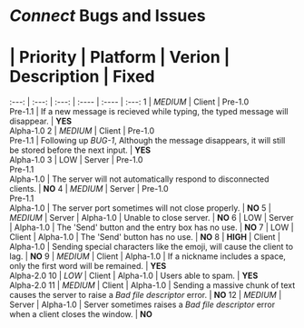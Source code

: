# *Connect* Bugs and Issues

 # | Priority | Platform | Verion | Description | Fixed
:---: | :---: | :---: | :---- | :---- | :---:
1 | *MEDIUM* | Client | Pre-1.0<br>Pre-1.1 | If a new message is recieved while typing, the typed message will disappear. | **YES**<br>Alpha-1.0
2 | *MEDIUM* | Client | Pre-1.0<br>Pre-1.1 | Following up *BUG-1*, Although the message disappears, it will still be stored before the next input. | **YES**<br>Alpha-1.0
3 | LOW | Server | Pre-1.0<br>Pre-1.1<br>Alpha-1.0 | The server will not automatically respond to disconnected clients. | **NO**
4 | *MEDIUM* | Server | Pre-1.0<br>Pre-1.1<br>Alpha-1.0 | The server port sometimes will not close properly. | **NO**
5 | *MEDIUM* | Server | Alpha-1.0 | Unable to close server. | **NO**
6 | LOW | Server | Alpha-1.0 | The 'Send' button and the entry box has no use. | **NO**
7 | LOW | Client | Alpha-1.0 | The 'Send' button has no use. | **NO**
8 | **HIGH** | Client | Alpha-1.0 | Sending special characters like the emoji, will cause the client to lag. | **NO**
9 | *MEDIUM* | Client | Alpha-1.0 | If a nickname includes a space, only the first word will be remained. | **YES**<br>Alpha-2.0
10 | *LOW* | Client | Alpha-1.0 | Users able to spam. | **YES**<br>Alpha-2.0
11 | *MEDIUM* | Client | Alpha-1.0 | Sending a massive chunk of text causes the server to raise a *Bad file descriptor* error. | **NO**
12 | *MEDIUM* | Server | Alpha-1.0 | Server sometimes raises a *Bad file descriptor* error when a client closes the window. | **NO**
